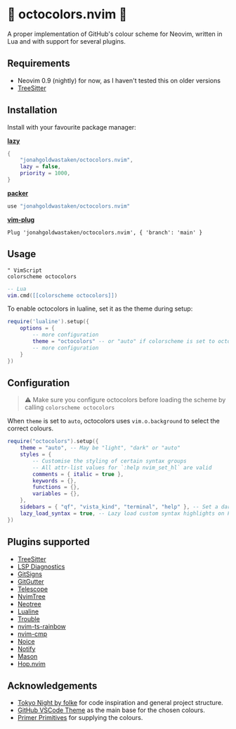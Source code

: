 # 🐙 octocolors.nvim 🐙

A proper implementation of GitHub's colour scheme for Neovim, written in Lua and with support for several plugins.

## Requirements

- Neovim 0.9 (nightly) for now, as I haven't tested this on older versions
- [TreeSitter](https://github.com/nvim-treesitter/nvim-treesitter)

## Installation

Install with your favourite package manager:

**[lazy](https://github.com/folke/lazy.nvim)**

```lua
{
	"jonahgoldwastaken/octocolors.nvim",
	lazy = false,
	priority = 1000,
}
```

**[packer](https://github.com/wbthomason/packer.nvim)**

```lua
use "jonahgoldwastaken/octocolors.nvim"
```

**[vim-plug](https://github.com/junegunn/vim-plug)**

```vim
Plug 'jonahgoldwastaken/octocolors.nvim', { 'branch': 'main' }
```

## Usage

```vim
" VimScript
colorscheme octocolors
```

```lua
-- Lua
vim.cmd([[colorscheme octocolors]])
```

To enable octocolors in lualine, set it as the theme during setup:

```lua
require('lualine').setup({
	options = {
		-- more configuration
		theme = "octocolors" -- or "auto" if colorscheme is set to octocolors already
		-- more configuration
	}
})
```

## Configuration

> ⚠️ Make sure you configure octocolors before loading the scheme by calling `colorscheme octocolors`

When `theme` is set to `auto`, octocolors uses `vim.o.background` to select the correct colours.

```lua
require("octocolors").setup({
	theme = "auto", -- May be "light", "dark" or "auto"
	styles = {
		-- Customise the styling of certain syntax groups
		-- All attr-list values for `:help nvim_set_hl` are valid
		comments = { italic = true },
		keywords = {},
		functions = {},
		variables = {},
	},
	sidebars = { "qf", "vista_kind", "terminal", "help" }, -- Set a darker background for sidebar-like windows. "nvim_tree" or "neotree" are nice additions here
	lazy_load_syntax = true, -- Lazy load custom syntax highlights on FileType event for different
})
```

## Plugins supported

- [TreeSitter](https://github.com/nvim-treesitter/nvim-treesitter)
- [LSP Diagnostics](https://neovim.io/doc/user/lsp.html)
- [GitSigns](https://github.com/lewis6991/gitsigns.nvim)
- [GitGutter](https://github.com/airblade/vim-gitgutter)
- [Telescope](https://github.com/nvim-telescope/telescope.nvim)
- [NvimTree](https://github.com/kyazdani42/nvim-tree.lua)
- [Neotree](https://github.com/nvim-neo-tree/neo-tree.nvim)
- [Lualine](https://github.com/hoob3rt/lualine.nvim)
- [Trouble](https://github.com/folke/trouble.nvim)
- [nvim-ts-rainbow](https://github.com/mrjones2014/nvim-ts-rainbow)
- [nvim-cmp](https://github.com/hrsh7th/nvim-cmp)
- [Noice](https://github.com/folke/noice.nvim)
- [Notify](https://github.com/rcarriga/nvim-notify)
- [Mason](https://github.com/williamboman/mason.nvim)
- [Hop.nvim](https://github.com/phaazon/hop.nvim)

## Acknowledgements

- [Tokyo Night by folke](https://github.com/folke/tokyonight.nvim) for code inspiration and general project structure.
- [GitHub VSCode Theme](https://github.com/primer/github-vscode-theme) as the main base for the chosen colours.
- [Primer Primitives](https://github.com/primer/primitives) for supplying the colours.
